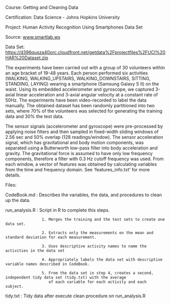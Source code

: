 Course: Getting and Cleaning Data

Certification: Data Science - Johns Hopkins University

Project: Human Activity Recognition Using Smartphones Data Set

Source: www.smartlab.ws

Data Set: https://d396qusza40orc.cloudfront.net/getdata%2Fprojectfiles%2FUCI%20HAR%20Dataset.zip 

The experiments have been carried out with a group of 30 volunteers within an age bracket of 19-48 years. 
Each person performed six activities (WALKING, WALKING_UPSTAIRS, WALKING_DOWNSTAIRS, SITTING, STANDING, LAYING) 
wearing a smartphone (Samsung Galaxy S II) on the waist. Using its embedded accelerometer and gyroscope, 
we captured 3-axial linear acceleration and 3-axial angular velocity at a constant rate of 50Hz. 
The experiments have been video-recorded to label the data manually. 
The obtained dataset has been randomly partitioned into two sets, where 70% of the volunteers was selected for 
generating the training data and 30% the test data. 

The sensor signals (accelerometer and gyroscope) were pre-processed by applying noise filters and then sampled in 
fixed-width sliding windows of 2.56 sec and 50% overlap (128 readings/window). The sensor acceleration signal, 
which has gravitational and body motion components, was separated using a Butterworth low-pass filter into body 
acceleration and gravity. The gravitational force is assumed to have only low frequency components, therefore a 
filter with 0.3 Hz cutoff frequency was used. From each window, a vector of features was obtained by calculating 
variables from the time and frequency domain. See 'features_info.txt' for more details. 

Files:

CodeBook.md       : Describes the variables, the data, and procedures to clean up the data.

run_analysis.R    : Script in R to complete this steps.

                    1. Merges the training and the test sets to create one data set.
                    
                    2. Extracts only the measurements on the mean and standard deviation for each measurement. 
                    
                    3. Uses descriptive activity names to name the activities in the data set
                    
                    4. Appropriately labels the data set with descriptive variable names described in CodeBook.
                    
                    5. From the data set in step 4, creates a second, independent tidy data set (tidy.txt) with the average
                       of each variable for each activity and each subject.

tidy.txt          : Tidy data after execute clean procedure on run_analysis.R
